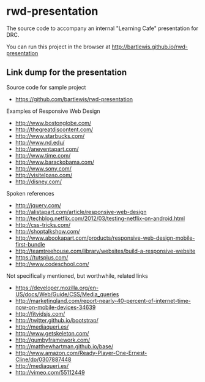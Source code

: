 rwd-presentation
================

The source code to accompany an internal "Learning Cafe" presentation for DRC.

You can run this project in the browser at http://bartlewis.github.io/rwd-presentation

Link dump for the presentation
------------------------------

Source code for sample project
 * https://github.com/bartlewis/rwd-presentation

Examples of Responsive Web Design
 * http://www.bostonglobe.com/
 * http://thegreatdiscontent.com/
 * http://www.starbucks.com/
 * http://www.nd.edu/
 * http://aneventapart.com/
 * http://www.time.com/
 * http://www.barackobama.com/
 * http://www.sony.com/
 * http://visitelpaso.com/
 * http://disney.com/

Spoken references
 * http://jquery.com/
 * http://alistapart.com/article/responsive-web-design
 * http://techblog.netflix.com/2012/03/testing-netflix-on-android.html
 * http://css-tricks.com/
 * http://shoptalkshow.com/
 * http://www.abookapart.com/products/responsive-web-design-mobile-first-bundle
 * http://teamtreehouse.com/library/websites/build-a-responsive-website
 * https://tutsplus.com/
 * http://www.codeschool.com/

Not specifically mentioned, but worthwhile, related links
 * https://developer.mozilla.org/en-US/docs/Web/Guide/CSS/Media_queries
 * http://marketingland.com/report-nearly-40-percent-of-internet-time-now-on-mobile-devices-34639
 * http://fitvidsjs.com/
 * http://twitter.github.io/bootstrap/
 * http://mediaqueri.es/
 * http://www.getskeleton.com/
 * http://gumbyframework.com/
 * http://matthewhartman.github.io/base/
 * http://www.amazon.com/Ready-Player-One-Ernest-Cline/dp/0307887448
 * http://mediaqueri.es/
 * http://vimeo.com/55112449
